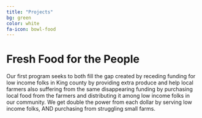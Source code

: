 ```yaml
---
title: "Projects"
bg: green
color: white
fa-icon: bowl-food
---
```


# Fresh Food for the People

Our first program seeks to both fill the gap created by receding
funding for low income folks in King county by providing extra produce
and help local farmers also suffering from the same disappearing
funding by purchasing local food from the farmers and distributing it
among low income folks in our community.  We get double the power from
each dollar by serving low income folks, AND purchasing from
struggling small farms.

